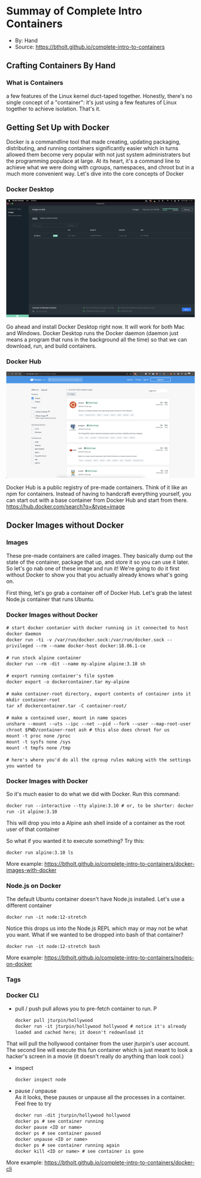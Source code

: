 # Summay of Complete Intro Containers
- By: Hand
- Source: https://btholt.github.io/complete-intro-to-containers

## Crafting Containers By Hand
### What is Containers
a few features of the Linux kernel duct-taped together. Honestly, there's no single concept of a "container": it's just using a few features of Linux together to achieve isolation. That's it.

## Getting Set Up with Docker
Docker is a commandline tool that made creating, updating packaging, distributing, and running containers significantly easier which in turns allowed them become very popular with not just system administraters but the programming populace at large. At its heart, it's a command line to achieve what we were doing with cgroups, namespaces, and chroot but in a much more convenient way. Let's dive into the core concepts of Docker

### Docker Desktop
![alt text](./images/docker-desktop.png)

Go ahead and install Docker Desktop right now. It will work for both Mac and Windows. Docker Desktop runs the Docker daemon (daemon just means a program that runs in the background all the time) so that we can download, run, and build containers.

### Docker Hub
![alt text](./images/docker-hub.png)

Docker Hub is a public registry of pre-made containers. Think of it like an npm for containers. Instead of having to handcraft everything yourself, you can start out with a base container from Docker Hub and start from there. 
https://hub.docker.com/search?q=&type=image

## Docker Images without Docker
### Images
These pre-made containers are called images. They basically dump out the state of the container, package that up, and store it so you can use it later. So let's go nab one of these image and run it! We're going to do it first without Docker to show you that you actually already knows what's going on.

First thing, let's go grab a container off of Docker Hub. Let's grab the latest Node.js container that runs Ubuntu.

### Docker Images without Docker
```
# start docker contanier with docker running in it connected to host docker daemon
docker run -ti -v /var/run/docker.sock:/var/run/docker.sock --privileged --rm --name docker-host docker:18.06.1-ce

# run stock alpine container
docker run --rm -dit --name my-alpine alpine:3.10 sh

# export running container's file system
docker export -o dockercontainer.tar my-alpine

# make container-root directory, export contents of container into it
mkdir container-root
tar xf dockercontainer.tar -C container-root/

# make a contained user, mount in name spaces
unshare --mount --uts --ipc --net --pid --fork --user --map-root-user chroot $PWD/container-root ash # this also does chroot for us
mount -t proc none /proc
mount -t sysfs none /sys
mount -t tmpfs none /tmp

# here's where you'd do all the cgroup rules making with the settings you wanted to
```

### Docker Images with Docker
So it's much easier to do what we did with Docker. Run this command:

```
docker run --interactive --tty alpine:3.10 # or, to be shorter: docker run -it alpine:3.10
```
This will drop you into a Alpine ash shell inside of a container as the root user of that container

So what if you wanted it to execute something? Try this:
```
docker run alpine:3.10 ls
```
More example: https://btholt.github.io/complete-intro-to-containers/docker-images-with-docker

### Node.js on Docker
The default Ubuntu container doesn't have Node.js installed. Let's use a different container
```
docker run -it node:12-stretch
```
Notice this drops us into the Node.js REPL which may or may not be what you want. What if we wanted to be dropped into bash of that container?
```
docker run -it node:12-stretch bash
```
More example: https://btholt.github.io/complete-intro-to-containers/nodejs-on-docker

### Tags
### Docker CLI
- pull / push
  pull allows you to pre-fetch container to run. P
  ```
  docker pull jturpin/hollywood
  docker run -it jturpin/hollywood hollywood # notice it's already loaded and cached here; it doesn't redownload it
  ```
That will pull the hollywood container from the user jturpin's user account. The second line will execute this fun container which is just meant to look a hacker's screen in a movie (it doesn't really do anything than look cool.)
- inspect
  ```
  docker inspect node
  ```
- pause / unpause <br>
  As it looks, these pauses or unpause all the processes in a container. Feel free to try
  ```
  docker run -dit jturpin/hollywood hollywood
  docker ps # see container running
  docker pause <ID or name>
  docker ps # see container paused
  docker unpause <ID or name>
  docker ps # see container running again
  docker kill <ID or name> # see container is gone
  ```
More example: https://btholt.github.io/complete-intro-to-containers/docker-cli
